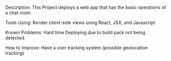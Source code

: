 Description:
    This Project deploys a web app that has the basic operations of a chat room.

Tools Using:
    Render client-side views using React, JSX, and Javascript
    
 Known Problems:
    Hard time Deploying due to build pack not being detected.
   
 How to Improve:
    Have a user tracking system (possible geolocation tracking)

   